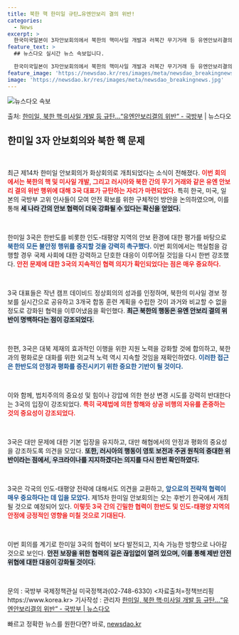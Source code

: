```yaml
---
title: 북한 핵 한미일 규탄…유엔안보리 결의 위반!
categories:
  - News
excerpt: >
  한국미국일본이 3자안보회의에서 북한의 핵미사일 개발과 러북간 무기거래 등 유엔안보리결의 위반 행위를 규탄했다…
feature_text: >
  ## 뉴스다오 실시간 뉴스 속보입니다.

  한국미국일본이 3자안보회의에서 북한의 핵미사일 개발과 러북간 무기거래 등 유엔안보리결의 위반 행위를 규탄했다…
feature_image: 'https://newsdao.kr/res/images/meta/newsdao_breakingnews.jpg'
image: 'https://newsdao.kr/res/images/meta/newsdao_breakingnews.jpg'
---
```


![뉴스다오 속보](https://newsdao.kr/res/images/meta/newsdao_breakingnews.jpg)

<p>출처: <a href="https://newsdao.kr/3684" rel="dofollow">한미일, 북한 핵·미사일 개발 등 규탄…“유엔안보리결의 위반” - 국방부</a> | 뉴스다오</p>

<h2 data-ke-size="size26">한미일 3자 안보회의와 북한 핵 문제</h2>

<p data-ke-size="size16">&nbsp;</p>  
최근 제14차 한미일 안보회의가 화상회의로 개최되었다는 소식이 전해졌다. <b><span style="color: #ee2323;">이번 회의에서는 북한의 핵 및 미사일 개발, 그리고 러시아와 북한 간의 무기 거래와 같은 유엔 안보리 결의 위반 행위에 대해 3국 대표가 규탄하는 자리가 마련되었다.</span></b> 특히 한국, 미국, 일본의 국방부 고위 인사들이 모여 안전 확보를 위한 구체적인 방안을 논의하였으며, 이를 통해 <b><span style="background-color: #21538527;">세 나라 간의 안보 협력이 더욱 강화될 수 있다는 확신을 얻었다.</span></b> 

<p data-ke-size="size16">&nbsp;</p>  
한미일 3국은 한반도를 비롯한 인도-태평양 지역의 안보 환경에 대한 평가를 바탕으로 <b><span style="color: #1a5490;">북한의 모든 불안정 행위를 중지할 것을 강력히 촉구했다.</span></b> 이번 회의에서는 핵실험을 감행할 경우 국제 사회에 대한 강력하고 단호한 대응이 이루어질 것임을 다시 한번 강조했다. <b><span style="color: #ee2323;">안전 문제에 대한 3국의 지속적인 협력 의지가 확인되었다는 점은 매우 중요하다.</span></b> 

<p data-ke-size="size16">&nbsp;</p>  
3국 대표들은 작년 캠프 데이비드 정상회의의 성과를 인정하며, 북한의 미사일 경보 정보를 실시간으로 공유하고 3개국 합동 훈련 계획을 수립한 것이 과거와 비교할 수 없을 정도로 강화된 협력을 이루어냈음을 확인했다. <b><span style="background-color: #21538527;">최근 북한의 행동은 유엔 안보리 결의 위반이 명백하다는 점이 강조되었다.</span></b>

<p data-ke-size="size16">&nbsp;</p>  
한편, 3국은 대북 제재의 효과적인 이행을 위한 지원 노력을 강화할 것에 합의하고, 북한과의 평화로운 대화를 위한 외교적 노력 역시 지속할 것임을 재확인하였다. <b><span style="color: #1a5490;">이러한 접근은 한반도의 안정과 평화를 증진시키기 위한 중요한 기반이 될 것이다.</span></b> 

<p data-ke-size="size16">&nbsp;</p>  
이와 함께, 법치주의의 중요성 및 힘이나 강압에 의한 현상 변경 시도를 강력히 반대한다는 3국의 입장이 강조되었다. <b><span style="color: #ee2323;">특히 국제법에 의한 항해와 상공 비행의 자유를 존중하는 것의 중요성이 강조되었다.</span></b> 

<p data-ke-size="size16">&nbsp;</p>  
3국은 대만 문제에 대한 기본 입장을 유지하고, 대만 해협에서의 안정과 평화의 중요성을 강조하도록 의견을 모았다. <b><span style="background-color: #21538527;">또한, 러시아의 행동이 영토 보전과 주권 원칙의 중대한 위반이라는 점에서, 우크라이나를 지지하겠다는 의지를 다시 한번 확인하였다.</span></b> 

<p data-ke-size="size16">&nbsp;</p>  
3국은 각국의 인도-태평양 전략에 대해서도 의견을 교환하고, <b><span style="color: #1a5490;">앞으로의 전략적 협력이 매우 중요하다는 데 입을 모았다.</span></b> 제15차 한미일 안보회의는 오는 후반기 한국에서 개최될 것으로 예정되어 있다. <b><span style="color: #ee2323;">이렇듯 3국 간의 긴밀한 협력이 한반도 및 인도-태평양 지역의 안정에 긍정적인 영향을 미칠 것으로 기대된다.</span></b>

<p data-ke-size="size16">&nbsp;</p>  
이번 회의를 계기로 한미일 3국의 협력이 보다 발전되고, 지속 가능한 방향으로 나아갈 것으로 보인다. <b><span style="background-color: #21538527;">안전 보장을 위한 협력의 길은 끊임없이 열려 있으며, 이를 통해 제반 안전 위협에 대한 대응이 강화될 것이다.</span></b> 

<p data-ke-size="size16">&nbsp;</p>  
문의 : 국방부 국제정책관실 미국정책과(02-748-6330)  
<자료출처=정책브리핑 https://www.korea.kr>   
기사작성 : 관리자  
<a href="https://newsdao.kr/3684">한미일, 북한 핵·미사일 개발 등 규탄…“유엔안보리결의 위반” - 국방부 | 뉴스다오</a> 

빠르고 정확한 뉴스를 원한다면? 바로, <a href="https://newsdao.kr" rel="dofollow">newsdao.kr</a>


